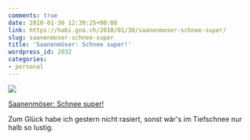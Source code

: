 ```yaml
---
comments: true
date: 2010-01-30 12:39:25+00:00
link: https://habi.gna.ch/2010/01/30/saanenmoser-schnee-super/
slug: saanenmoser-schnee-super
title: 'Saanenmöser: Schnee super!'
wordpress_id: 2032
categories:
- personal
---
```



 [![](https://static.flickr.com/2692/4316012850_bdb12d2df6_m.jpg)](https://www.flickr.com/photos/habi/4316012850/)
   

 
  [Saanenmöser: Schnee super!](https://www.flickr.com/photos/habi/4316012850/)
    

 



Zum Glück habe ich gestern nicht rasiert, sonst wär's im Tiefschnee nur halb so lustig.
  

